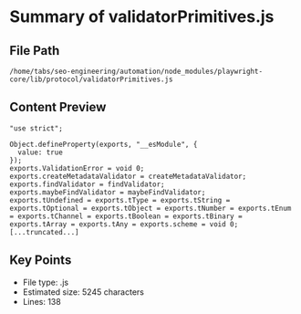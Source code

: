 # Summary of validatorPrimitives.js
  
## File Path
`/home/tabs/seo-engineering/automation/node_modules/playwright-core/lib/protocol/validatorPrimitives.js`

## Content Preview
```
"use strict";

Object.defineProperty(exports, "__esModule", {
  value: true
});
exports.ValidationError = void 0;
exports.createMetadataValidator = createMetadataValidator;
exports.findValidator = findValidator;
exports.maybeFindValidator = maybeFindValidator;
exports.tUndefined = exports.tType = exports.tString = exports.tOptional = exports.tObject = exports.tNumber = exports.tEnum = exports.tChannel = exports.tBoolean = exports.tBinary = exports.tArray = exports.tAny = exports.scheme = void 0;
[...truncated...]
```

## Key Points
- File type: .js
- Estimated size: 5245 characters
- Lines: 138
